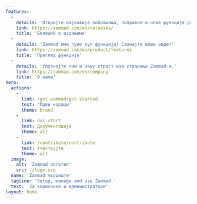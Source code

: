 ```yaml
---
features:
  - 
    details: 'Откријте најновија побољшања, поправке и нове функције да бисте извукли максимум из вашег система тикета.'
    link: https://zammad.com/en/releases/
    title: 'Белешке о издањима'
  - 
    details: 'Zammad има пуно кул функција! Сазнајте више овде!'
    link: https://zammad.com/en/product/features
    title: 'Преглед функција'
  - 
    details: 'Упознајте тим и нашу страст иза стварања Zammad-а.'
    link: https://zammad.com/en/company
    title: 'О нама'
hero:
  actions:
    - 
      link: /get-zammad/get-started
      text: 'Први кораци'
      theme: brand
    - 
      link: doc-start
      text: Документација
      theme: alt
    - 
      link: /contribute/contribute
      text: Учествујте
      theme: alt
  image:
    alt: 'Zammad логотип'
    src: ./logo.svg
  name: 'Zammad чвориште'
  tagline: 'Setup, manage and use Zammad.'
  text: 'За кориснике и администраторе'
layout: home
---
```

